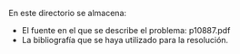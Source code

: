 En este directorio se almacena:

  * El fuente en el que se describe el problema: p10887.pdf
  * La bibliografía que se haya utilizado para la resolución.
